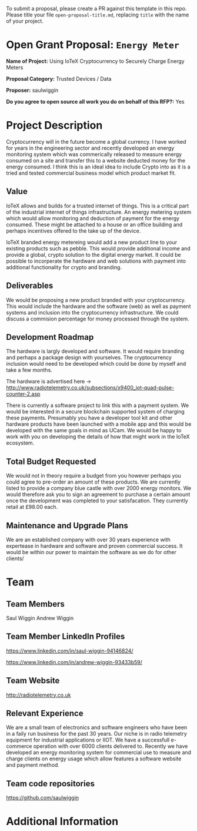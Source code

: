 To submit a proposal, please create a PR against this template in this repo. Please title your file `open-proposal-title.md`, replacing `title` with the name of your project.

# Open Grant Proposal: `Energy Meter`

**Name of Project:** Using IoTeX Cryptocurrency to Securely Charge Energy Meters

**Proposal Category:** Trusted Devices / Data

**Proposer:** saulwiggin

**Do you agree to open source all work you do on behalf of this RFP?:** Yes

# Project Description

Cryptocurrency will in the future become a global currency. I have worked for years in the engineering sector and recently developed an energy monitoring system which was commerically released to measure energy consumed on a site and transfer this to a website deducted money for the energy consumed. I think this is an ideal idea to include Crypto into as it is a tried and tested commercial business model which product market fit. 

## Value

IoTeX allows and builds for a trusted internet of things. This is a critical part of the industrial internet of things infrastructure. An energy metering system which would allow monitoring and deduction of payment for the energy consumed. These might be attached to a house or an office building and perhaps incentives offered to the take up of the device. 

IoTeX branded energy metereing would add a new product line to your existing products such as pebble. This would provide additional income and provide a global, crypto solution to the digital energy market. It could be possible to incorperate the hardware and web solutions with payment into additional functionality for crypto and branding. 

## Deliverables

We would be proposing a new product branded with your cryptocurrency. This would include the hardware and the software (web) as well as payment systems and inclusion into the cryptocurrency infrastructure. We could discuss a commision percentage for money processed through the system. 

## Development Roadmap

The hardware is largly developed and software. It would require branding and perhaps a package design with yourselves. The cryptocurrency inclusion would need to be developed which could be done by myself and take a few months. 

The hardware is advertised here -> http://www.radiotelemetry.co.uk/subsections/x9400_iot-quad-pulse-counter-2.asp

There is currently a software project to link this with a payment system. We would be interested in a secure blockchain supported system of charging these payments. Presumably you have a developer tool kit and other hardware products have been launched with a mobile app and this would be developed with the same goals in mind as UCam. We would be happy to work with you on developing the details of how that might work in the IoTeX ecosystem.  

## Total Budget Requested

We would not in theory require a budget from you however perhaps you could agree to pre-order an amount of these products. We are currently listed to provide a company blue castle with over 2000 energy monitors. We would therefore ask you to sign an agreement to purchase a certain amount once the development was completed to your satisfacation. They currently retail at £98.00 each. 

## Maintenance and Upgrade Plans

We are an established company with over 30 years experience with expertease in hardware and software and proven commercial success. It would be within our power to maintain the software as we do for other clients/ 

# Team

## Team Members

Saul Wiggin
Andrew Wiggin

## Team Member LinkedIn Profiles

https://www.linkedin.com/in/saul-wiggin-94146824/

https://www.linkedin.com/in/andrew-wiggin-93433b59/

## Team Website

http://radiotelemetry.co.uk

## Relevant Experience

We are a small team of electronics and software engineers who have been in a faily run business for the past 30 years. Our niche is in radio telemetry equipment for industrial applications or IIOT. We have a successfull e-commerce operation with over 6000 clients delivered to. Recently we have developed an energy monitoring system for commercial use to measure and charge clients on energy usage which allow features a software website and payment method. 

## Team code repositories

https://github.com/saulwiggin

# Additional Information


